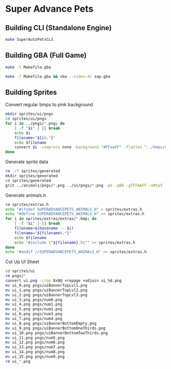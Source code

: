 # Super Advance Pets

## Building CLI (Standalone Engine)

```bash
make SuperAutoPetsCLI
```

## Building GBA (Full Game)
```bash
make -f Makefile.gba
```

```bash
make -f Makefile.gba && vba --video-4x sap.gba
```

## Building Sprites

Convert regular bmps to pink background
```bash
mkdir sprites/ui/pngs
cd sprites/ui/pngs
for i in ../pngs/*.png; do
    [ -f "$i" ] || break
    echo $i
    filename="${i%.*}"
    echo $filename
    convert $i -compress none -background "#FFaaFF" -flatten "../bmps/${filename}.png"
done
```

Generate sprite data

```bash
rm -rf sprites/generated
mkdir sprites/generated
cd sprites/generated
grit ../animals/pngs/*.png ../ui/pngs/*.png -pS -gB8 -gTFFAAFF -mRtpf -ftc -Osprites
```

Generate animals.h
```bash
rm sprites/extras.h
echo "#ifndef SUPERADVANCEPETS_ANIMALS_H" > sprites/extras.h
echo "#define SUPERADVANCEPETS_ANIMALS_H" >> sprites/extras.h
for i in sprites/extras/extras/*.bmp; do
    [ -f "$i" ] || break
    filename=$(basename -- $i)
    filename="${filename%.*}"
    echo $filename
    echo "#include \"${filename}.h\"" >> sprites/extras.h
done
echo "#endif //SUPERADVANCEPETS_ANIMALS_H" >> sprites/extras.h
```

Cut Up UI Sheet
```bash
cd sprites/ui
rm pngs/*
convert ui.png -crop 8x8@ +repage +adjoin ui_%d.png
mv ui_0.png pngs/uiBannerTopLvl1.png
mv ui_1.png pngs/uiBannerTopLvl2.png
mv ui_2.png pngs/uiBannerTopLvl3.png
mv ui_3.png pngs/num0.png
mv ui_4.png pngs/num1.png
mv ui_5.png pngs/num2.png
mv ui_6.png pngs/num3.png
mv ui_7.png pngs/num4.png
mv ui_8.png pngs/uiBannerBottomEmpty.png
mv ui_9.png pngs/uiBannerBottomOneThirds.png
mv ui_10.png pngs/uiBannerBottomTwoThirds.png
mv ui_11.png pngs/num5.png
mv ui_12.png pngs/num6.png
mv ui_13.png pngs/num7.png
mv ui_14.png pngs/num8.png
mv ui_15.png pngs/num9.png
rm ui_*.png
```